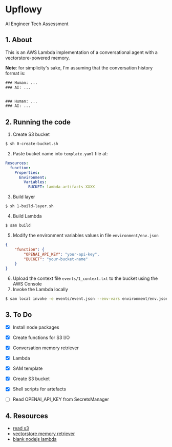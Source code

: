 # Upflowy
AI Engineer Tech Assessment

## 1. About
This is an AWS Lambda implementation of a conversational agent with a vectorstore-powered memory.

**Note**: for simplicity's sake, I'm assuming that the conversation history format is:
```txt
### Human: ...
### AI: ...


### Human: ...
### AI: ...
```

## 2. Running the code
1. Create S3 bucket
```sh
$ sh 0-create-bucket.sh
```
2. Paste bucket name into `template.yaml` file at:
```yaml
Resources:
  function:
    Properties:
      Environment:
        Variables:
          BUCKET: lambda-artifacts-XXXX
```
3. Build layer
```sh
$ sh 1-build-layer.sh
```
4. Build Lambda
```sh
$ sam build
```
5. Modify the environment variables values in file `environment/env.json`
```json
{
    "function": {
        "OPENAI_API_KEY": "your-api-key",
        "BUCKET": "your-bucket-name"
    }
}
```
6. Upload the context file `events/1_context.txt` to the bucket using the AWS Console
7. Invoke the Lambda locally
```sh
$ sam local invoke -e events/event.json --env-vars environment/env.json
```
## 3. To Do
- [x] Install node packages
- [x] Create functions for S3 I/O
- [x] Conversation memory retriever
- [x] Lambda
- [x] SAM template
- [x] Create S3 bucket
- [x] Shell scripts for artefacts
- [ ] Read OPENAI_API_KEY from SecretsManager


## 4. Resources
- [read s3](https://dev.to/superiqbal7/readdownload-s3-files-using-lambda-functions-53k8)
- [vectorstore memory retriever](https://js.langchain.com/docs/modules/memory/types/vectorstore_retriever_memory)
- [blank nodejs lambda](https://github.com/awsdocs/aws-lambda-developer-guide/tree/main/sample-apps/blank-nodejs)

